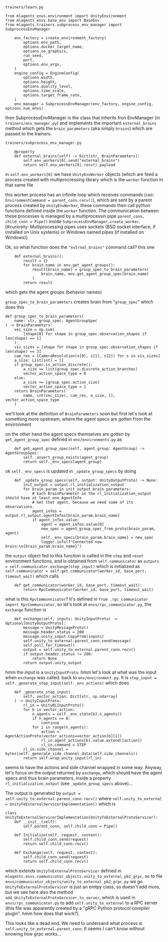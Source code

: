 
`trainers/learn.py`

```
from mlagents_envs.environment import UnityEnvironment
from mlagents_envs.base_env import BaseEnv
from mlagents.trainers.subprocess_env_manager import SubprocessEnvManager

    env_factory = create_environment_factory(
        options.env_path,
        options.docker_target_name,
        options.no_graphics,
        run_seed,
        port,
        options.env_args,
    )
    engine_config = EngineConfig(
        options.width,
        options.height,
        options.quality_level,
        options.time_scale,
        options.target_frame_rate,
    )
    env_manager = SubprocessEnvManager(env_factory, engine_config, options.num_envs)

```

then SubprocessEnvManager is the class that inherits fron EnvManager (in `trainers/env_manager.py`) and implements the important `external_brains` method which gets the `brain_parameters` (aka simply `brains`) which are passed to the trainers.

`trainers/subprocess_env_manager.py`

```
    @property
    def external_brains(self) -> Dict[str, BrainParameters]:
        self.env_workers[0].send("external_brains")
        return self.env_workers[0].recv().payload

```

in `self.env_workers[0]` we have `UnityEnvWorker` objects (which are feed a process created with multiprocressing library which is the `worker` function in that same file

this worker process has an infinite loop which receives commands (`cmd: EnvironmentCommand = parent_conn.recv()`), which are sent by a parent process created by `UnityEnvWorker`, these commands then call python functions defined inside the `worker` function. The communication between these processes is managed by a multiprocessin pipe `parent_conn, child_conn = Pipe()` inside `SubprocessEnvManager.create_worker`. [#curiosity: Multiprocessing pipes uses sockets (BSD socket interface, if installed on Unix systems) or Windows named pipes (if installed on Windows)]

Ok, so what function does the `"extrnal_brains"` command call? this one

```
    def external_brains():
        result = {}
        for brain_name in env.get_agent_groups():
            result[brain_name] = group_spec_to_brain_parameters(
                brain_name, env.get_agent_group_spec(brain_name)
            )
        return result
```

which gets the agent groups (behavior names)

`group_spec_to_brain_parameters` creates brain from "`group_spec`" which does this

```
def group_spec_to_brain_parameters(
    name: str, group_spec: AgentGroupSpec
) -> BrainParameters:
    vec_size = np.sum(
        [shape[0] for shape in group_spec.observation_shapes if len(shape) == 1]
    )
    vis_sizes = [shape for shape in group_spec.observation_shapes if len(shape) == 3]
    cam_res = [CameraResolution(s[0], s[1], s[2]) for s in vis_sizes]
    a_size: List[int] = []
    if group_spec.is_action_discrete():
        a_size += list(group_spec.discrete_action_branches)
        vector_action_space_type = 0
    else:
        a_size += [group_spec.action_size]
        vector_action_space_type = 1
    return BrainParameters(
        name, int(vec_size), cam_res, a_size, [], vector_action_space_type
    )
```

we'll look at the definition of `BrainParameters` soon but first let's look at something more upstream, where the agent specs are gotten from the environment

on the other hand the agent specs themselves are gotten by `get_agent_group_spec` defined in `env/environments.py` as

```
    def get_agent_group_spec(self, agent_group: AgentGroup) -> AgentGroupSpec:
        self._assert_group_exists(agent_group)
        return self._env_specs[agent_group]
```

ok `self._env_specs` is updated in `_update_group_specs` by doing

```
    def _update_group_specs(self, output: UnityOutputProto) -> None:
        init_output = output.rl_initialization_output
        for brain_param in init_output.brain_parameters:
            # Each BrainParameter in the rl_initialization_output should have at least one AgentInfo
            # Get that agent, because we need some of its observations.
            agent_infos = output.rl_output.agentInfos[brain_param.brain_name]
            if agent_infos.value:
                agent = agent_infos.value[0]
                new_spec = agent_group_spec_from_proto(brain_param, agent)
                self._env_specs[brain_param.brain_name] = new_spec
                logger.info(f"Connected new brain:\n{brain_param.brain_name}")
```

the `output` object fed to this function is called in the `step` and `reset` environment functions, and is obtained from `self.communicator` as `outputs = self.communicator.exchange(step_input)` which is initialized as `self.communicator = self.get_communicator(worker_id, base_port, timeout_wait)` which calls

```
    def get_communicator(worker_id, base_port, timeout_wait):
        return RpcCommunicator(worker_id, base_port, timeout_wait)
```

what is this `RpcCommunnicator`? It's defined in `from .rpc_communicator import RpcCommunicator`, so let's look at `envs/rpc_communicator.py`, the `exchange` function is

```
    def exchange(self, inputs: UnityInputProto) -> Optional[UnityOutputProto]:
        message = UnityMessageProto()
        message.header.status = 200
        message.unity_input.CopyFrom(inputs)
        self.unity_to_external.parent_conn.send(message)
        self.poll_for_timeout()
        output = self.unity_to_external.parent_conn.recv()
        if output.header.status != 200:
            return None
        return output.unity_output
```

hmm the input is a `UnityInputProto`. hmm let's look at what was the input when `exchange` was called. back to `env/environment.py`. It is `step_input = self._generate_step_input(self._env_actions)` which does

```
    def _generate_step_input(
        self, vector_action: Dict[str, np.ndarray]
    ) -> UnityInputProto:
        rl_in = UnityRLInputProto()
        for b in vector_action:
            n_agents = self._env_state[b].n_agents()
            if n_agents == 0:
                continue
            for i in range(n_agents):
                action = AgentActionProto(vector_actions=vector_action[b][i])
                rl_in.agent_actions[b].value.extend([action])
                rl_in.command = STEP
        rl_in.side_channel = bytes(self._generate_side_channel_data(self.side_channels))
        return self.wrap_unity_input(rl_in)
```

seems to have the actions and side channel wrapped in some way. Anyway, let's focus on the output returned by `exchange`, which should have the agent specs and thus brain parameters, inside a property `rl_initialization_output` (see `_update_group_specs` above)...

The output is generated by `output = self.unity_to_external.parent_conn.recv()` where `self.unity_to_external = UnityToExternalServicerImplementation()` which is 

```
class UnityToExternalServicerImplementation(UnityToExternalProtoServicer):
    def __init__(self):
        self.parent_conn, self.child_conn = Pipe()

    def Initialize(self, request, context):
        self.child_conn.send(request)
        return self.child_conn.recv()

    def Exchange(self, request, context):
        self.child_conn.send(request)
        return self.child_conn.recv()
```

which extends `UnityToExternalProtoServicer` defined in `mlagents.envs.communicator_objects.unity_to_external_pb2_grpc`, so to file `envs/communicator_objects/unity_to_external_pb2_grpc.py` we go. `UnityToExternalProtoServicer` is just an emtpy class, so doesn't add more, but we see here also the method `add_UnityToExternalProtoServicer_to_server`, which is used in `envs/rpc_communicator.py` to add `self.unity_to_external` to a RPC server (this file was apparently created by a "gRPC Python protocol compiler plugin". hmm how does that work?).

This looks like a dead end. We need to undersand what process is `self.unity_to_external.parent_conn`. It seems I can't know without knowing how grpc works...







